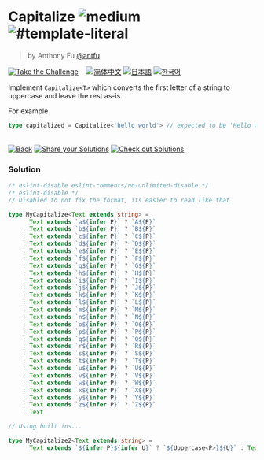 <!--info-header-start--><h1>Capitalize <img src="https://img.shields.io/badge/-medium-d9901a" alt="medium"/> <img src="https://img.shields.io/badge/-%23template--literal-999" alt="#template-literal"/></h1><blockquote><p>by Anthony Fu <a href="https://github.com/antfu" target="_blank">@antfu</a></p></blockquote><p><a href="https://tsch.js.org/110/play" target="_blank"><img src="https://img.shields.io/badge/-Take%20the%20Challenge-3178c6?logo=typescript&logoColor=white" alt="Take the Challenge"/></a> &nbsp;&nbsp;&nbsp;<a href="./README.zh-CN.md" target="_blank"><img src="https://img.shields.io/badge/-%E7%AE%80%E4%BD%93%E4%B8%AD%E6%96%87-gray" alt="简体中文"/></a>  <a href="./README.ja.md" target="_blank"><img src="https://img.shields.io/badge/-%E6%97%A5%E6%9C%AC%E8%AA%9E-gray" alt="日本語"/></a>  <a href="./README.ko.md" target="_blank"><img src="https://img.shields.io/badge/-%ED%95%9C%EA%B5%AD%EC%96%B4-gray" alt="한국어"/></a> </p><!--info-header-end-->

Implement `Capitalize<T>` which converts the first letter of a string to uppercase and leave the rest as-is.

For example

```ts
type capitalized = Capitalize<'hello world'> // expected to be 'Hello world'
```


<!--info-footer-start--><br><a href="../../README.md" target="_blank"><img src="https://img.shields.io/badge/-Back-grey" alt="Back"/></a> <a href="https://tsch.js.org/110/answer" target="_blank"><img src="https://img.shields.io/badge/-Share%20your%20Solutions-teal" alt="Share your Solutions"/></a> <a href="https://tsch.js.org/110/solutions" target="_blank"><img src="https://img.shields.io/badge/-Check%20out%20Solutions-de5a77?logo=awesome-lists&logoColor=white" alt="Check out Solutions"/></a> <!--info-footer-end-->
 
 
### Solution
 
 
```ts
/* eslint-disable eslint-comments/no-unlimited-disable */
/* eslint-disable */
// Disabled to not fix the format, its easier to read like that

type MyCapitalize<Text extends string> =
      Text extends `a${infer P}` ? `A${P}`
    : Text extends `b${infer P}` ? `B${P}`
    : Text extends `c${infer P}` ? `C${P}`
    : Text extends `d${infer P}` ? `D${P}`
    : Text extends `e${infer P}` ? `E${P}`
    : Text extends `f${infer P}` ? `F${P}`
    : Text extends `g${infer P}` ? `G${P}`
    : Text extends `h${infer P}` ? `H${P}`
    : Text extends `i${infer P}` ? `I${P}`
    : Text extends `j${infer P}` ? `J${P}`
    : Text extends `k${infer P}` ? `K${P}`
    : Text extends `l${infer P}` ? `L${P}`
    : Text extends `m${infer P}` ? `M${P}`
    : Text extends `n${infer P}` ? `N${P}`
    : Text extends `o${infer P}` ? `O${P}`
    : Text extends `p${infer P}` ? `P${P}`
    : Text extends `q${infer P}` ? `Q${P}`
    : Text extends `r${infer P}` ? `R${P}`
    : Text extends `s${infer P}` ? `S${P}`
    : Text extends `t${infer P}` ? `T${P}`
    : Text extends `u${infer P}` ? `U${P}`
    : Text extends `v${infer P}` ? `V${P}`
    : Text extends `w${infer P}` ? `W${P}`
    : Text extends `x${infer P}` ? `X${P}`
    : Text extends `y${infer P}` ? `Y${P}`
    : Text extends `z${infer P}` ? `Z${P}`
    : Text

// Using built ins...

type MyCapitalize2<Text extends string> =
      Text extends `${infer P}${infer U}` ? `${Uppercase<P>}${U}` : Text
```
